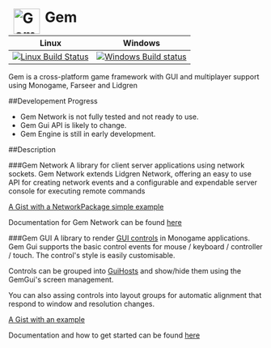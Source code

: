 <img src="https://raw.githubusercontent.com/gmich/Gem/master/Gem.Engine/Content/gem.png" width="52" height="50" alt="Gem logo" title="Gem" hspace="10" align="left">    Gem  
===================================

|       Linux             |      Windows           | 
|-------------------------|------------------------|
|[![Linux Build Status](https://travis-ci.org/gmich/Gem.svg)](https://travis-ci.org/gmich/Gem) | [![Windows Build status](https://ci.appveyor.com/api/projects/status/2kb9f1h05hksb3ry?svg=true)](https://ci.appveyor.com/project/gmich/gem) | 



 
Gem is a cross-platform game framework with GUI and multiplayer support using Monogame, Farseer and Lidgren

##Developement Progress

* Gem Network is not fully tested and not ready to use. 
* Gem Gui API is likely to change.
* Gem Engine is still in early development.

##Description

###Gem Network
A library for client server applications using network sockets. Gem Network extends Lidgren Network, offering an easy to use API for creating network events and a configurable and expendable server console for executing remote commands

[A Gist with a NetworkPackage simple example](https://gist.github.com/gmich/cc0d256b0db04a8d24f5)

Documentation for Gem Network can be found [here](https://github.com/gmich/Gem/wiki/Gem.Network)

###Gem GUI
A library to render [GUI controls](https://github.com/gmich/Gem/wiki/GemGui-Controls) in Monogame applications. 
Gem Gui supports the basic control events for mouse / keyboard / controller / touch. 
The control's style is easily customisable. 

Controls can be grouped into [GuiHosts](https://github.com/gmich/Gem/wiki/GemGui-Host) and show/hide them using the GemGui's screen management.

You can also assing controls into layout groups for automatic alignment that respond to window and resolution changes.

[A Gist with an example](https://gist.github.com/gmich/aee2e5cd3e7866df1446#file-gistfile1-cs)


Documentation and how to get started can be found [here](https://github.com/gmich/Gem/wiki)
